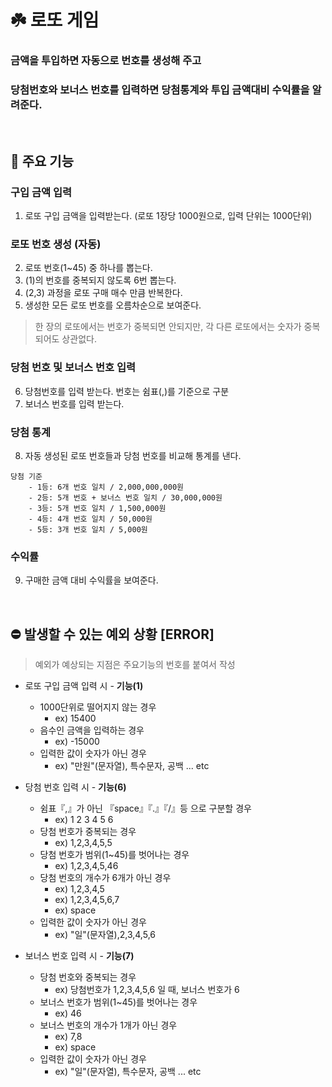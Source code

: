 # ☘️ 로또 게임
### 금액을 투입하면 자동으로 번호를 생성해 주고 
### 당첨번호와 보너스 번호를 입력하면 당첨통계와 투입 금액대비 수익률을 알려준다.
<br>

## 🚀 주요 기능
### 구입 금액 입력 
1. 로또 구입 금액을 입력받는다. (로또 1장당 1000원으로, 입력 단위는 1000단위) 
### 로또 번호 생성 (자동)
2. 로또 번호(1~45) 중 하나를 뽑는다.
3. (1)의 번호를 중복되지 않도록 6번 뽑는다.
4. (2,3) 과정을 로또 구매 매수 만큼 반복한다.
5. 생성한 모든 로또 번호를 오름차순으로 보여준다.
> 한 장의 로또에서는 번호가 중복되면 안되지만, 각 다른 로또에서는 숫자가 중복되어도 상관없다. 
### 당첨 번호 및 보너스 번호 입력
6. 당첨번호를 입력 받는다. 번호는 쉼표(,)를 기준으로 구분
7. 보너스 번호를 입력 받는다.
### 당첨 통계
8. 자동 생성된 로또 번호들과 당첨 번호를 비교해 통계를 낸다.
```
당첨 기준
    - 1등: 6개 번호 일치 / 2,000,000,000원
    - 2등: 5개 번호 + 보너스 번호 일치 / 30,000,000원
    - 3등: 5개 번호 일치 / 1,500,000원
    - 4등: 4개 번호 일치 / 50,000원
    - 5등: 3개 번호 일치 / 5,000원
```
### 수익률
9. 구매한 금액 대비 수익률을 보여준다.

<br>

## ⛔ 발생할 수 있는 예외 상황 [ERROR]
> 예외가 예상되는 지점은 주요기능의 번호를 붙여서 작성
* 로또 구입 금액 입력 시 - **기능(1)**
    + 1000단위로 떨어지지 않는 경우
        - ex) 15400 
    + 음수인 금액을 입력하는 경우
        - ex) -15000
    + 입력한 값이 숫자가 아닌 경우
        - ex) "만원"(문자열), 특수문자, 공백 ... etc

* 당첨 번호 입력 시 - **기능(6)**
    + 쉼표『,』가 아닌 『space』『.』『/』등 으로 구분할 경우
        - ex) 1 2 3 4 5 6
    + 당첨 번호가 중복되는 경우
        - ex) 1,2,3,4,5,5
    + 당첨 번호가 범위(1~45)를 벗어나는 경우
        - ex) 1,2,3,4,5,46
    + 당첨 번호의 개수가 6개가 아닌 경우
        - ex) 1,2,3,4,5 
        - ex) 1,2,3,4,5,6,7
        - ex) space 
    + 입력한 값이 숫자가 아닌 경우
        - ex) "일"(문자열),2,3,4,5,6    

* 보너스 번호 입력 시 - **기능(7)**
    + 당첨 번호와 중복되는 경우
        - ex) 당첨번호가 1,2,3,4,5,6 일 때, 보너스 번호가 6
    + 보너스 번호가 범위(1~45)를 벗어나는 경우
        - ex) 46
    + 보너스 번호의 개수가 1개가 아닌 경우
        - ex) 7,8
        - ex) space
    + 입력한 값이 숫자가 아닌 경우
        - ex) "일"(문자열), 특수문자, 공백 ... etc